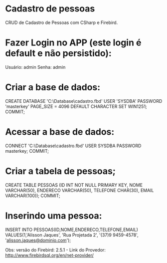 # Cadastro de pessoas

CRUD de Cadastro de Pessoas com CSharp e Firebird.

# Fazer Login no APP (este login é default e não persistido):

Usuário: admin
Senha: admin

# Criar a base de dados:

CREATE DATABASE 'C:\Database\cadastro.fbd' USER 'SYSDBA' PASSWORD 'masterkey' PAGE_SIZE = 4096 DEFAULT CHARACTER SET WIN1251;
COMMIT;

# Acessar a base de dados:

CONNECT 'C:\Database\cadastro.fbd' USER SYSDBA PASSWORD masterkey;
COMMIT;

# Criar a tabela de pessoas;

CREATE TABLE PESSOAS (ID INT NOT NULL PRIMARY KEY, NOME VARCHAR(50), ENDERECO VARCHAR(50), TELEFONE CHAR(30), EMAIL VARCHAR(100));
COMMIT;

# Inserindo uma pessoa:

INSERT INTO PESSOAS(ID,NOME,ENDERECO,TELEFONE,EMAIL) VALUES(1,'Alisson Jaques', 'Rua Projetada 2', '(37)9 9459-4578', 'alisson.jaques@dominio.com');

Obs: versão do Firebird: 2.5.1 - Link do Provedor: http://www.firebirdsql.org/en/net-provider/
